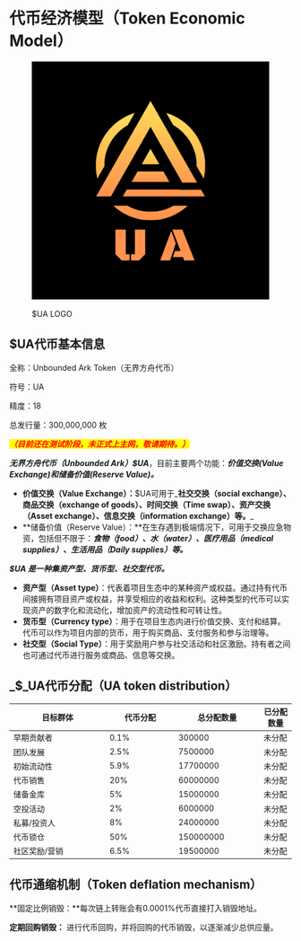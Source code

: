 # 代币经济模型（Token Economic Model）

<figure><img src="../.gitbook/assets/UAlogo (2).png" alt=""><figcaption><p>$UA LOGO</p></figcaption></figure>

## $UA代币基本信息

全称：Unbounded Ark Token（无界方舟代币）

符号：UA

精度：18

总发行量：300,000,000 枚

_<mark style="color:red;">**（目前还在测试阶段，未正式上主网，敬请期待。）**</mark>_



_**无界方舟代币（Unbounded Ark）$UA**_，目前主要两个功能：_**价值交换(Value Exchange)和储备价值(Reserve Value)。**_



* **价值交换（Value Exchange）：**$UA可用于_**社交交换（social exchange）、商品交换（exchange of goods）、时间交换（Time swap）、资产交换（Asset exchange）、信息交换（information exchange）等。**_
* **储备价值（Reserve Value）：**在生存遇到极端情况下，可用于交换应急物资，包括但不限于：_**食物（food）、水（water）、医疗用品（medical supplies）、生活用品（Daily supplies）等。**_



_**$UA 是一种集资产型、货币型、社交型代币。**_

* **资产型（Asset type）**：代表着项目生态中的某种资产或权益。通过持有代币间接拥有项目资产或权益，并享受相应的收益和权利。这种类型的代币可以实现资产的数字化和流动化，增加资产的流动性和可转让性。
* **货币型（Currency type）**：用于在项目生态内进行价值交换、支付和结算。代币可以作为项目内部的货币，用于购买商品、支付服务和参与治理等。
* **社交型（Social Type）**：用于奖励用户参与社交活动和社区激励。持有者之间也可通过代币进行服务或商品、信息等交换。



## _**$**_UA代币分配（UA token distribution）

<table><thead><tr><th width="158">目标群体</th><th width="109">代币分配</th><th width="138">总分配数量</th><th>已分配数量</th></tr></thead><tbody><tr><td>早期贡献者</td><td>0.1%</td><td>300000</td><td>未分配</td></tr><tr><td>团队发展</td><td>2.5%</td><td>7500000</td><td>未分配</td></tr><tr><td>初始流动性</td><td>5.9%</td><td>17700000</td><td>未分配</td></tr><tr><td>代币销售</td><td>20%</td><td>60000000</td><td>未分配</td></tr><tr><td>储备金库</td><td>5%</td><td>15000000</td><td>未分配</td></tr><tr><td>空投活动</td><td>2%</td><td>6000000</td><td>未分配</td></tr><tr><td>私募/投资人</td><td>8%</td><td>24000000</td><td>未分配</td></tr><tr><td>代币锁仓</td><td>50%</td><td>150000000</td><td>未分配</td></tr><tr><td>社区奖励/营销</td><td>6.5%</td><td>19500000</td><td>未分配</td></tr></tbody></table>



## 代币通缩机制（Token deflation mechanism）

**固定比例销毁：**每次链上转账会有0.0001%代币直接打入销毁地址。

**定期回购销毁：** 进行代币回购，并将回购的代币销毁，以逐渐减少总供应量。



##

